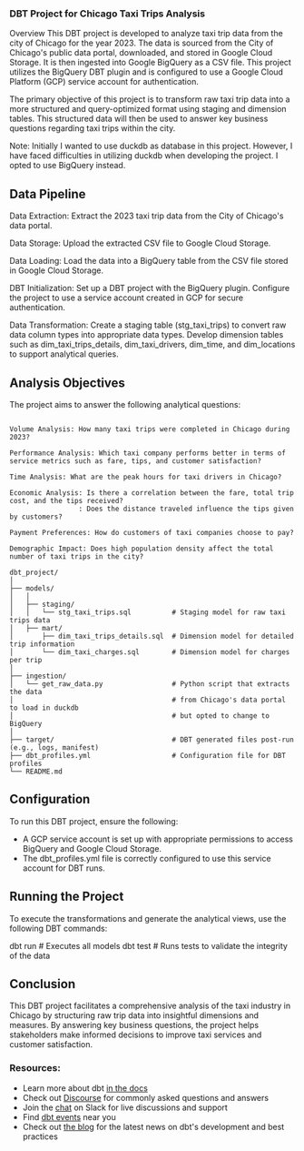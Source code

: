 ### DBT Project for Chicago Taxi Trips Analysis

Overview
This DBT project is developed to analyze taxi trip data from the city of Chicago for the year 2023. The data is sourced from the City of Chicago's public data portal, downloaded, and stored in Google Cloud Storage. It is then ingested into Google BigQuery as a CSV file. This project utilizes the BigQuery DBT plugin and is configured to use a Google Cloud Platform (GCP) service account for authentication.

The primary objective of this project is to transform raw taxi trip data into a more structured and query-optimized format using staging and dimension tables. This structured data will then be used to answer key business questions regarding taxi trips within the city.

Note: Initially I wanted to use duckdb as database in this project. However, I have faced difficulties in utilizing duckdb when developing the project. I opted to use BigQuery instead.


## Data Pipeline
Data Extraction: Extract the 2023 taxi trip data from the City of Chicago's data portal.

Data Storage: Upload the extracted CSV file to Google Cloud Storage.

Data Loading: Load the data into a BigQuery table from the CSV file stored in Google Cloud Storage.

DBT Initialization: Set up a DBT project with the BigQuery plugin. Configure the project to use a service account created in GCP for secure authentication.

Data Transformation:
Create a staging table (stg_taxi_trips) to convert raw data column types into appropriate data types.
Develop dimension tables such as dim_taxi_trips_details, dim_taxi_drivers, dim_time, and dim_locations to support analytical queries.

## Analysis Objectives

The project aims to answer the following analytical questions:
```

Volume Analysis: How many taxi trips were completed in Chicago during 2023?

Performance Analysis: Which taxi company performs better in terms of service metrics such as fare, tips, and customer satisfaction?

Time Analysis: What are the peak hours for taxi drivers in Chicago?

Economic Analysis: Is there a correlation between the fare, total trip cost, and the tips received?
                 : Does the distance traveled influence the tips given by customers?

Payment Preferences: How do customers of taxi companies choose to pay?

Demographic Impact: Does high population density affect the total number of taxi trips in the city?
```
```
dbt_project/
│
├── models/
│   │   
│   ├── staging/
│   │   └── stg_taxi_trips.sql          # Staging model for raw taxi trips data
│   ├── mart/     
│       ├── dim_taxi_trips_details.sql  # Dimension model for detailed trip information
│       └── dim_taxi_charges.sql        # Dimension model for charges per trip 
│ 
├── ingestion/
│   └── get_raw_data.py                 # Python script that extracts the data
│                                       # from Chicago's data portal to load in duckdb 
│                                       # but opted to change to BigQuery
│
├── target/                             # DBT generated files post-run (e.g., logs, manifest)
├── dbt_profiles.yml                    # Configuration file for DBT profiles
└── README.md
```

## Configuration
To run this DBT project, ensure the following:

- A GCP service account is set up with appropriate permissions to access BigQuery and Google Cloud Storage.
- The dbt_profiles.yml file is correctly configured to use this service account for DBT runs.

## Running the Project
To execute the transformations and generate the analytical views, use the following DBT commands:

dbt run    # Executes all models
dbt test   # Runs tests to validate the integrity of the data

## Conclusion
This DBT project facilitates a comprehensive analysis of the taxi industry in Chicago by structuring raw trip data into insightful dimensions and measures. By answering key business questions, the project helps stakeholders make informed decisions to improve taxi services and customer satisfaction.

### Resources:
- Learn more about dbt [in the docs](https://docs.getdbt.com/docs/introduction)
- Check out [Discourse](https://discourse.getdbt.com/) for commonly asked questions and answers
- Join the [chat](https://community.getdbt.com/) on Slack for live discussions and support
- Find [dbt events](https://events.getdbt.com) near you
- Check out [the blog](https://blog.getdbt.com/) for the latest news on dbt's development and best practices
